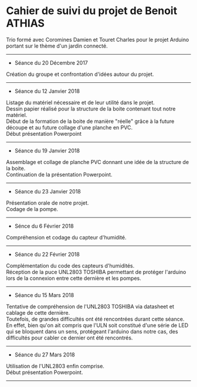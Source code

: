 <h1>Cahier de suivi du projet de Benoit ATHIAS</h1>


Trio formé avec Coromines Damien et Touret Charles pour le projet Arduino portant sur le thème d'un jardin connecté.

-------------------------------------------------------------------------------------------
<ul>
<li> Séance du 20 Décembre 2017 </li>
</ul>
Création du groupe et confrontation d'idées autour du projet.


-------------------------------------------------------------------------------------------
<ul>
<li> Séance du 12 Janvier 2018 </li>
</ul>
Listage du matériel nécessaire et de leur utilité dans le projet.
<br>
Dessin papier réalisé pour la structure de la boite contenant tout notre matériel.
<br>
Début de la formation de la boite de manière "réelle" grâce à la future découpe et au future collage d'une planche en PVC.
<br>
Début présentation Powerpoint


-------------------------------------------------------------------------------------------

<ul>
<li> Séance du 19 Janvier 2018 </li>

</ul>
Assemblage et collage de planche PVC donnant une idée de la structure de la boite.
<br>
Continuation de la présentation Powerpoint.


-------------------------------------------------------------------------------------------

<ul>
<li> Séance du 23 Janvier 2018 </li>
</ul>
Présentation orale de notre projet.
<br>
Codage de la pompe.

-------------------------------------------------------------------------------------------

<ul>
<li> Sénce du 6 Février 2018 </li>
</ul>
Compréhension et codage du capteur d'humidité.

-------------------------------------------------------------------------------------------

<ul>
<li> Séance du 22 Février 2018 </li>
</ul>
Complémentation du code des capteurs d'humidités.
<br>
Réception de la puce UNL2803 TOSHIBA permettant de protéger l'arduino lors de la connexion entre cette dernière et les pompes.
<br>

-------------------------------------------------------------------------------------------

<ul>
<li> Séance du 15 Mars 2018 </li>
</ul>
Tentative de compréhension de l'UNL2803 TOSHIBA via datasheet et cablage de cette dernière.
<br>
Toutefois, de grandes difficultés ont été rencontrées durant cette séance.
<br>
En effet, bien qu'on ait compris que l'ULN soit constitué d'une série de LED qui se bloquent dans un sens, protégeant l'arduino dans notre cas, des difficultés pour cabler ce dernier ont été rencontrés.

-------------------------------------------------------------------------------------------

<ul>
<li> Séance du 27 Mars 2018 </li>
</ul>
Utilisation de l'UNL2803 enfin comprise.
<br>
Début présentation Powerpoint.
<br>

-------------------------------------------------------------------------------------------
